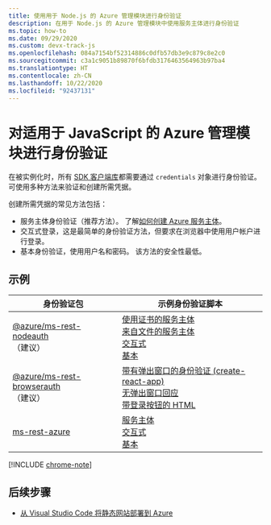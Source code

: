 ```yaml
---
title: 使用用于 Node.js 的 Azure 管理模块进行身份验证
description: 在用于 Node.js 的 Azure 管理模块中使用服务主体进行身份验证
ms.topic: how-to
ms.date: 09/29/2020
ms.custom: devx-track-js
ms.openlocfilehash: 084a7154bf52314886c0dfb57db3e9c879c8e2c0
ms.sourcegitcommit: c3a1c9051b89870f6bfdb3176463564963b97ba4
ms.translationtype: HT
ms.contentlocale: zh-CN
ms.lasthandoff: 10/22/2020
ms.locfileid: "92437131"
---
```

# <a name="authenticate-with-the-azure-management-modules-for-javascript"></a>对适用于 JavaScript 的 Azure 管理模块进行身份验证

在被实例化时，所有 [SDK 客户端库](../azure-sdk-library-package-index.md)都需要通过 `credentials` 对象进行身份验证。 可使用多种方法来验证和创建所需凭据。

创建所需凭据的常见方法包括：

- 服务主体身份验证（推荐方法）。 了解[如何创建 Azure 服务主体](node-sdk-azure-authenticate-principal.md)。 
- 交互式登录，这是最简单的身份验证方法，但要求在浏览器中使用用户帐户进行登录。
- 基本身份验证，使用用户名和密码。 该方法的安全性最低。 

## <a name="samples"></a>示例

|身份验证包|示例身份验证脚本|
|--|--|
|[@azure/ms-rest-nodeauth](https://www.npmjs.com/package/@azure/ms-rest-nodeauth) <br>（建议）|[使用证书的服务主体](https://github.com/Azure/ms-rest-nodeauth/blob/master/samples/authFileWithSpCert.ts)<br>[来自文件的服务主体](https://github.com/Azure/ms-rest-nodeauth/blob/master/samples/authFileWithSpSecret.ts)<br>[交互式](https://github.com/Azure/ms-rest-nodeauth/blob/master/samples/interactivePersonalAccount.ts)<br>[基本](https://github.com/Azure/ms-rest-nodeauth/blob/master/samples/usernamePassword.ts)|
|[@azure/ms-rest-browserauth](https://www.npmjs.com/package/@azure/ms-rest-browserauth)<br>（建议）|[带有弹出窗口的身份验证 (create-react-app)](https://github.com/Azure/ms-rest-browserauth/tree/master/samples/authentication-with-popup)<br>[无弹出窗口回应](https://github.com/Azure/ms-rest-browserauth/tree/master/samples/react-app)<br>[带登录按钮的 HTML](https://github.com/Azure/ms-rest-browserauth/tree/master/samples/vanilla)|
|[ms-rest-azure](https://www.npmjs.com/package/ms-rest-azure)|[服务主体](https://github.com/Azure/azure-sdk-for-node/blob/master/Documentation/Authentication.md#service-principal-authentication)<br>[交互式](https://github.com/Azure/azure-sdk-for-node/blob/master/Documentation/Authentication.md#interactive-login)<br>[基本](https://github.com/Azure/azure-sdk-for-node/blob/master/Documentation/Authentication.md#basic-authentication)|

[!INCLUDE [chrome-note](../includes/chrome-note.md)]

## <a name="next-steps"></a>后续步骤   

* [从 Visual Studio Code 将静态网站部署到 Azure](../tutorial-vscode-static-website-node-01.md)